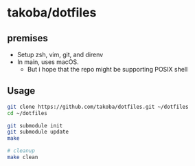 # takoba/dotfiles

## premises

- Setup zsh, vim, git, and direnv
- In main, uses macOS.
    - But i hope that the repo might be supporting POSIX shell

## Usage

```sh
git clone https://github.com/takoba/dotfiles.git ~/dotfiles
cd ~/dotfiles

git submodule init
git submodule update
make

# cleanup
make clean
```
